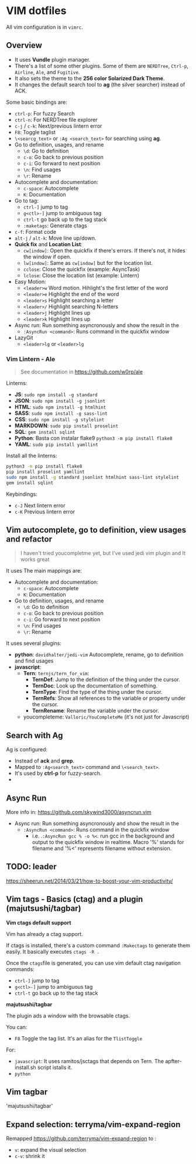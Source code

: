 # VIM dotfiles

All vim configuration is in `vimrc`.

## Overview

- It uses **Vundle** plugin manager.
- There's a list of some other plugins. Some of them are `NERDTree`, `Ctrl-p`, `Airline`, `Ale`, and `Fugitive`.
- It also sets the theme to the **256 color Solarized Dark Theme**.
- It changes the default search tool to **ag** (the silver searcher) instead of ACK.

Some basic bindings are:

- `ctrl-p`: For fuzzy Search
- `ctrl-n`: For NERDTree file explorer
- `c-j` / `c-k`: Next/previous lintern error
- `F8`: Toggle taglist
- `\<searcg_text>` or `:Ag <search_text>` for searching using **ag**.
- Go to definition, usages, and rename
  - `\d`: Go to definition
  - `c-o`: Go back to previous position
  - `c-i`: Go forward to next position
  - `\n`: Find usages
  - `\r`: Rename
- Autocomplete and documentation:
  - `c-space`: Autocomplete
  - `K`: Documentation
- Go to tag:
  - `ctrl-]` jump to tag
  - `g<ctl>-]` jump to ambiguous tag
  - `ctrl-t` go back up to the tag stack
  - `:maketags`: Generate ctags
- `c-f`: Format code
- `alt-j` / `alt-k`: Move line up/down.
- **Quick fix** and **Location List**:
  - `cw[indow]`: Open the quickfix if there's errors. If there's not, it hides the window if open.
  - `lw[indow]`: Same as `cw[indow]` but for the location list.
  - `cclose`: Close the quickfix (example: AsyncTask)
  - `lclose`: Close the location list (example: Lintern)
- Easy Motion:
  - `<leader>w` Word motion. Hihlight's the first letter of the word
  - `<leader>e` Highlight the end of the word
  - `<leader>s` Highlight searching a letter
  - `<leader>/` Highlight searching N-letters
  - `<leader>j` Highlight lines up
  - `<leader>k` Highlight lines up
- Async run: Run something asyncronously and show the result in the
  - `:AsyncRun <command>`: Runs command in the quickfix window
- LazyGit
  - `<leader>lg` or `<leader>lg` 

### Vim Lintern - Ale

> See documentation in https://github.com/w0rp/ale

Linterns:

- **JS**: `sudo npm install -g standard`
- **JSON**: `sudo npm install -g jsonlint`
- **HTML**: `sudo npm install -g htmlhint`
- **SASS**: `sudo npm install -g sass-lint`
- **CSS**: `sudo npm install -g stylelint`
- **MARKDOWN**: `sudo pip install proselint`
- **SQL**: `gem install sqlint`
- **Python**: Basta con instalar flake9 `python3 -m pip install flake8`
- **YAML**: `sudo pip install yamllint`

Install all the linterns:

```bash
python3 -m pip install flake8
pip install proselint yamllint
sudo npm install -g standard jsonlint htmlhint sass-lint stylelint
gem install sqlint
```

Keybindings:

- `c-J` Next lintern error
- `c-K` Previous lintern error

## Vim autocomplete, go to definition, view usages and refactor

> I haven't tried youcompletme yet, but I've used jedi vim plugin and It works great

It uses
The main mappings are:

- Autocomplete and documentation:
  - `c-space`: Autocomplete
  - `K`: Documentation
- Go to definition, usages, and rename
  - `\d`: Go to definition
  - `c-o`: Go back to previous position
  - `c-i`: Go forward to next position
  - `\n`: Find usages
  - `\r`: Rename

It uses several plugins:

- **python**: `davidhalter/jedi-vim` Autocomplete, rename, go to definition and find usages
- **javascript**:
  - **Tern**: `ternjs/tern_for_vim`:
    - **TernDef**: Jump to the definition of the thing under the cursor.
    - **TernDoc**: Look up the documentation of something.
    - **TernType**: Find the type of the thing under the cursor.
    - **TernRefs**: Show all references to the variable or property under the cursor.
    - **TernRename**: Rename the variable under the cursor.
  - youcompleteme: `Valloric/YouCompleteMe` (it's not just for Javascript)

## Search with Ag

Ag is configured:

- Instead of **ack** and **grep**.
- Mapped to `:Ag<search_text>` command and `\<search_text>`.
- It's used by **ctrl-p** for fuzzy-search.
-

## Async Run

More info in: https://github.com/skywind3000/asyncrun.vim

- Async run: Run something asyncronously and show the result in the
  - `:AsyncRun <command>`: Runs command in the quickfix window
    - i.e. .`:AsyncRun gcc % -o %<`. run gcc in the background and output to the quickfix window in realtime. Macro '%' stands for filename and '%<' represents filename without extension.

## TODO: leader

https://sheerun.net/2014/03/21/how-to-boost-your-vim-productivity/

## Vim tags - Basics (ctag) and a plugin (majutsushi/tagbar)

**Vim ctags default support**

Vim has already a ctag support.

If ctags is installed, there's a custom command `:Makectags` to generate them easily. It basically executes `ctags -R .`

Once the `ctags`file is generated, you can use vim default ctag navigation commands:

- `ctrl-]` jump to tag
- `g<ctl>-]` jump to ambiguous tag
- `ctrl-t` go back up to the tag stack

**majutsushi/tagbar**

The plugin ads a window with the browsable ctags.

You can:

- `F8` Toggle the tag list. It's an alias for the `TlistToggle`

For:

- `javascript`: It uses ramitos/jsctags that depends on Tern. The apfter-install.sh script istalls it.
- `python`

## Vim tagbar

'majutsushi/tagbar'

## Expand selection: terryma/vim-expand-region

Remapped https://github.com/terryma/vim-expand-region to :

- `v`: expand the visual selection
- `c-v`: shrink it

